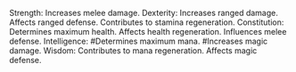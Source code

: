 Strength:
	Increases melee damage.
Dexterity:
	Increases ranged damage.
	Affects ranged defense.
	Contributes to stamina regeneration.
Constitution:
	Determines maximum health.
	Affects health regeneration.
	Influences melee defense.
Intelligence:
	#Determines maximum mana.
	#Increases magic damage.
Wisdom:
	Contributes to mana regeneration.
	Affects magic defense.
